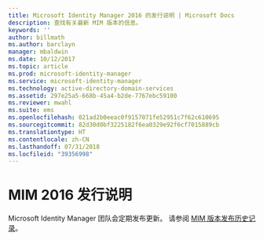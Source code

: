 ```yaml
---
title: Microsoft Identity Manager 2016 的发行说明 | Microsoft Docs
description: 查找有关最新 MIM 版本的信息。
keywords: ''
author: billmath
ms.author: barclayn
manager: mbaldwin
ms.date: 10/12/2017
ms.topic: article
ms.prod: microsoft-identity-manager
ms.service: microsoft-identity-manager
ms.technology: active-directory-domain-services
ms.assetid: 297e25a5-668b-45a4-b2de-7767ebc59100
ms.reviewer: mwahl
ms.suite: ems
ms.openlocfilehash: 021ad2b0eeac0f9157071fe52951c7f62c610695
ms.sourcegitcommit: 82d30d0bf3225182f6ea0329e92f6cf7015889cb
ms.translationtype: HT
ms.contentlocale: zh-CN
ms.lasthandoff: 07/31/2018
ms.locfileid: "39356998"
---
```

# <a name="release-notes-for-mim-2016"></a>MIM 2016 发行说明
Microsoft Identity Manager 团队会定期发布更新。 请参阅 [MIM 版本发布历史记录](reference/version-history.md)。
